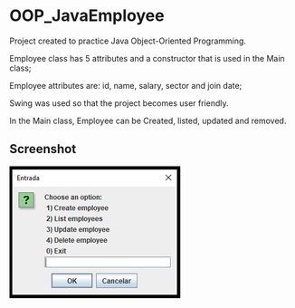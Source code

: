 # OOP_JavaEmployee

Project created to practice Java Object-Oriented Programming.

Employee class has 5 attributes and a constructor that is used in the Main class;

Employee attributes are: id, name, salary, sector and join date;

Swing was used so that the project becomes user friendly.

In the Main class, Employee can be Created, listed, updated and removed.

## Screenshot
![all-text](https://github.com/bispo-daniel/OOP_JavaEmployee/blob/main/Screenshot.png)
